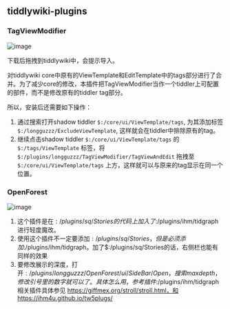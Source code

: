 ## tiddlywiki-plugins

### TagViewModifier
![image](https://user-images.githubusercontent.com/96779663/160603471-81e0552e-4210-4ec2-960e-905cc21ff069.png)

下载后拖拽到tiddlywiki中，会提示导入。

对tiddlywiki core中原有的ViewTemplate和EditTemplate中的tags部分进行了合并。为了减少core的修改，本插件把TagViewModifier当作一个tiddler上可配置的部件，而不是修改原有的tiddler tag部分。

所以，安装后还需要如下操作：
1. 通过搜索打开shadow tiddler  `$:/core/ui/ViewTemplate/tags`, 为其添加标签`$:/longguzzz/ExcludeViewTemplate`, 这样就会在tiddler中排除原有的tag。
2. 继续点击shadow tiddler `$:/core/ui/ViewTemplate/tags` 的 `$:/tags/ViewTemplate` 标签，将 `$:/plugins/longguzzz/TagViewModifier/TagViewAndEdit` 拖拽至 `$:/core/ui/ViewTemplate/tags` 上方，这样就可以与原来的tag显示在同一个位置。

### OpenForest
![image](https://user-images.githubusercontent.com/96779663/160603348-115b82d9-ad94-4cff-8402-26c44a1525ee.png)
1. 这个插件是在$:/plugins/sq/Stories的代码上加入了$:/plugins/ihm/tidgraph进行轻度魔改。
2. 使用这个插件不一定要添加$:/plugins/sq/Stories，但是必须添加$:/plugins/ihm/tidgraph。加了$:/plugins/sq/Stories的话，右侧栏也能有同样的效果
3. 要修改展示的深度，打开$:/plugins/longguzzz/OpenForest/ui/SideBar/Open，搜索maxdepth，修改引号里的数字就可以了。具体怎么用，参考插件$:/plugins/ihm/tidgraph
相关插件具体参见 https://giffmex.org/stroll/stroll.html，和 https://ihm4u.github.io/tw5plugs/
